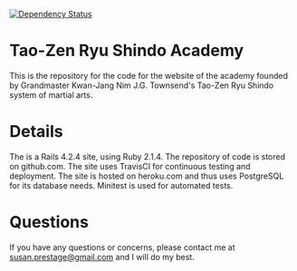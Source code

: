 [![Dependency Status](https://gemnasium.com/sprestage/TaoZenAcademy.svg)](https://gemnasium.com/sprestage/TaoZenAcademy)

Tao-Zen Ryu Shindo Academy
========
This is the repository for the code for the website of the academy founded by Grandmaster Kwan-Jang Nim J.G. Townsend's Tao-Zen Ryu Shindo system of martial arts.

Details
========
The is a Rails 4.2.4 site, using Ruby 2.1.4.  The repository of code is stored on github.com.  The site uses TravisCI for continuous testing and deployment.  The site is hosted on heroku.com and thus uses PostgreSQL for its database needs.  Minitest is used for automated tests.

Questions
========
If you have any questions or concerns, please contact me at susan.prestage@gmail.com and I will do my best.

